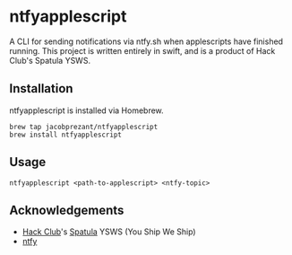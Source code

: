 # ntfyapplescript
A CLI for sending notifications via ntfy.sh when applescripts have finished running. This project is written entirely in swift, and is a product of Hack Club's Spatula YSWS.

## Installation
ntfyapplescript is installed via Homebrew.
```
brew tap jacobprezant/ntfyapplescript
brew install ntfyapplescript
```

## Usage
`ntfyapplescript <path-to-applescript> <ntfy-topic>`


## Acknowledgements
- [Hack Club](https://hack.club)'s [Spatula](https://spatula.hackclub.com) YSWS (You Ship We Ship) 
- [ntfy](https://github.com/binwiederhier/ntfy)
